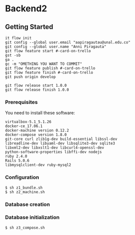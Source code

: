 # Backend2

## Getting Started
```
it flow init
git config --global user.email "aapiragautau@unal.edu.co"
git config --global user.name "Anni Piragauta"
git flow feature start #-card-on-trello
gst -sb
ga .
gc -m "OMETHING YOU WANT TO COMMIT"
git flow feature publish #-card-on-trello
git flow feature finish #-card-on-trello
git push origin develop

git flow release start 1.0.0
git flow release finish 1.0.0
```

### Prerequisites

You need to install these software: <br />
```
virtualbox-5.1_5.1.26
docker-ce_17.06.1
docker-machine version 0.12.2
docker-compose version 1.8.0
git-core curl zlib1g-dev build-essential libssl-dev
libreadline-dev libyaml-dev libsqlite3-dev sqlite3
libxml2-dev libxslt1-dev libcurl4-openssl-dev
python-software-properties libffi-dev nodejs
ruby 2.4.0
Rails 5.0.6
libmysqlclient-dev ruby-mysql2
```

### Configuration
```
$ sh z1_bundle.sh
$ sh z2_machine.sh
```

### Database creation

### Database initialization
```
$ sh z3_compose.sh
```
